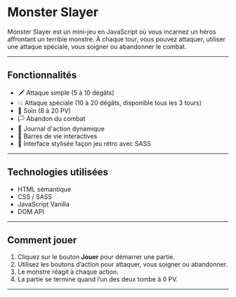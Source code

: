 #  Monster Slayer

Monster Slayer est un mini-jeu en JavaScript où vous incarnez un héros affrontant un terrible monstre. À chaque tour, vous pouvez attaquer, utiliser une attaque spéciale, vous soigner ou abandonner le combat.

---

##  Fonctionnalités

- 🗡️ Attaque simple (5 à 10 dégâts)
- 💥 Attaque spéciale (10 à 20 dégâts, disponible tous les 3 tours)
- 💊 Soin (8 à 20 PV)
- 🏳️ Abandon du combat
- 📜 Journal d'action dynamique
- 🧠 Barres de vie interactives
- 🎨 Interface stylisée façon jeu rétro avec SASS

---

##  Technologies utilisées

- HTML sémantique
- CSS / SASS
- JavaScript Vanilla
- DOM API

---

## Comment jouer

1. Cliquez sur le bouton **Jouer** pour démarrer une partie.
2. Utilisez les boutons d’action pour attaquer, vous soigner ou abandonner.
3. Le monstre réagit à chaque action.
4. La partie se termine quand l’un des deux tombe à 0 PV.

---


